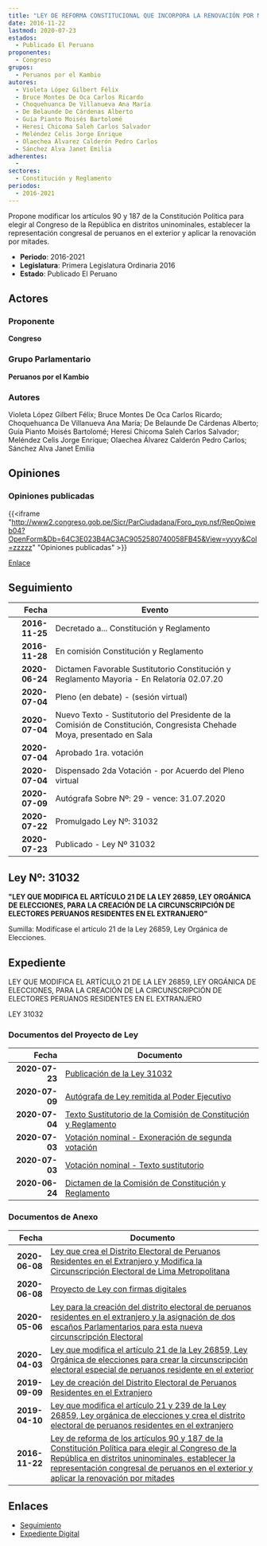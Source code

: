 ```yaml
---
title: "LEY DE REFORMA CONSTITUCIONAL QUE INCORPORA LA RENOVACIÓN POR MITADES, ELECCIÓN EN DISTRITOS UNINOMINALES Y ESTABLECE REPRESENTACIÓN DE PERUANOS EN EL EXTERIOR EN EL CONGRESO DE LA REPÚBLICA"
date: 2016-11-22
lastmod: 2020-07-23
estados: 
  - Publicado El Peruano
proponentes: 
  - Congreso
grupos: 
  - Peruanos por el Kambio
autores: 
  - Violeta López Gilbert Félix
  - Bruce Montes De Oca Carlos Ricardo
  - Choquehuanca De Villanueva Ana María
  - De Belaunde De Cárdenas Alberto
  - Guía Pianto Moisés Bartolomé
  - Heresi Chicoma Saleh Carlos Salvador
  - Meléndez Celis Jorge Enrique
  - Olaechea Álvarez Calderón Pedro Carlos
  - Sánchez Alva Janet Emilia
adherentes: 
  - 
sectores: 
  - Constitución y Reglamento
periodos: 
  - 2016-2021
---
```


Propone modificar los artículos 90 y 187 de la Constitución Política para elegir al Congreso de la República en distritos uninominales, establecer la representación congresal de peruanos en el exterior y aplicar la renovación por mitades.

- **Periodo**: 2016-2021
- **Legislatura**: Primera Legislatura Ordinaria 2016
- **Estado**: Publicado El Peruano

## Actores

### Proponente

**Congreso**

### Grupo Parlamentario

**Peruanos por el Kambio**

### Autores

Violeta López Gilbert Félix; Bruce Montes De Oca Carlos Ricardo; Choquehuanca De Villanueva Ana María; De Belaunde De Cárdenas Alberto; Guía Pianto Moisés Bartolomé; Heresi Chicoma Saleh Carlos Salvador; Meléndez Celis Jorge Enrique; Olaechea Álvarez Calderón Pedro Carlos; Sánchez Alva Janet Emilia


## Opiniones

### Opiniones publicadas

{{<iframe "http://www2.congreso.gob.pe/Sicr/ParCiudadana/Foro_pvp.nsf/RepOpiweb04?OpenForm&Db=64C3E023B4AC3AC9052580740058FB45&View=yyyy&Col=zzzzz" "Opiniones publicadas" >}}

[Enlace](http://www2.congreso.gob.pe/Sicr/ParCiudadana/Foro_pvp.nsf/RepOpiweb04?OpenForm&Db=64C3E023B4AC3AC9052580740058FB45&View=yyyy&Col=zzzzz)

## Seguimiento

| Fecha | Evento |
|------:|--------|
| **2016-11-25** | Decretado a... Constitución y Reglamento|
| **2016-11-28** | En comisión Constitución y Reglamento|
| **2020-06-24** | Dictamen Favorable Sustitutorio Constitución y Reglamento Mayoria - En Relatoría 02.07.20|
| **2020-07-04** | Pleno (en debate) - (sesión virtual)|
| **2020-07-04** | Nuevo Texto - Sustitutorio del Presidente de la Comisión de Constitución, Congresista Chehade Moya, presentado en Sala|
| **2020-07-04** | Aprobado 1ra. votación|
| **2020-07-04** | Dispensado 2da Votación - por Acuerdo del Pleno virtual|
| **2020-07-09** | Autógrafa Sobre Nº: 29 - vence: 31.07.2020|
| **2020-07-22** | Promulgado Ley Nº: 31032|
| **2020-07-23** | Publicado - Ley Nº 31032|

## Ley Nº: 31032

**"LEY QUE MODIFICA EL ARTÍCULO 21 DE LA LEY 26859, LEY ORGÁNICA DE ELECCIONES, PARA LA CREACIÓN DE LA CIRCUNSCRIPCIÓN DE ELECTORES PERUANOS RESIDENTES EN EL EXTRANJERO"**

Sumilla: Modifícase el artículo 21 de la Ley 26859, Ley Orgánica de Elecciones.


## Expediente

LEY QUE MODIFICA EL ARTÍCULO 21 DE LA LEY 26859, LEY ORGÁNICA DE ELECCIONES, PARA LA CREACIÓN DE LA CIRCUNSCRIPCIÓN DE ELECTORES PERUANOS RESIDENTES EN EL EXTRANJERO

LEY 31032


### Documentos del Proyecto de Ley

| Fecha | Documento |
|------:|--------|
| **2020-07-23** | [Publicación de la Ley 31032](http://www.leyes.congreso.gob.pe/Documentos/2016_2021/ADLP/Normas_Legales/31032-LEY.pdf) |
| **2020-07-09** | [Autógrafa de Ley remitida al Poder Ejecutivo](http://www.leyes.congreso.gob.pe/Documentos/2016_2021/ADLP/Texto_Aprobado/AU00667-20200709.pdf) |
| **2020-07-04** | [Texto Sustitutorio de la Comisión de Constitución y Reglamento](http://www.leyes.congreso.gob.pe/Documentos/2016_2021/Texto_Sustitutorio/Proyectos_de_Ley/TS00667-20200704.pdf) |
| **2020-07-03** | [Votación nominal - Exoneración de segunda votación](http://www.leyes.congreso.gob.pe/Documentos/2016_2021/Asistencia_y_Votacion/Proyectos_de_Ley/Votacion_Nominal/VNESV00667-20200703.pdf) |
| **2020-07-03** | [Votación nominal - Texto sustitutorio](http://www.leyes.congreso.gob.pe/Documentos/2016_2021/Asistencia_y_Votacion/Proyectos_de_Ley/Votacion_Nominal/VNTS00667-20200703.pdf) |
| **2020-06-24** | [Dictamen de la Comisión de Constitución y Reglamento](http://www.leyes.congreso.gob.pe/Documentos/2016_2021/Dictamenes/Proyectos_de_Ley/00667DC04MAY20200624.pdf) |

### Documentos de Anexo

| Fecha | Documento |
|------:|--------|
| **2020-06-08** | [Ley que crea el Distrito Electoral de Peruanos Residentes en el Extranjero y Modifica la Circunscripción Electoral de Lima Metropolitana](http://www.leyes.congreso.gob.pe/Documentos/2016_2021/Proyectos_de_Ley_y_de_Resoluciones_Legislativas/PL05469-20200609.pdf) |
| **2020-06-08** | [Proyecto de Ley con firmas digitales](http://www.leyes.congreso.gob.pe/Documentos/2016_2021/Proyectos_de_Ley_y_de_Resoluciones_Legislativas/Proyectos_Firmas_digitales/PL05469.pdf) |
| **2020-05-06** | [Ley para la creación del distrito electoral de peruanos residentes en el extranjero y la asignación de dos escaños Parlamentarios para esta nueva circunscripción Electoral](http://www.leyes.congreso.gob.pe/Documentos/2016_2021/Proyectos_de_Ley_y_de_Resoluciones_Legislativas/PL05123_20200506.pdf) |
| **2020-04-03** | [Ley que modifica el artículo 21 de la Ley 26859, Ley Orgánica de elecciones para crear la circunscripción electoral especial de peruanos residente en el exterior](http://www.leyes.congreso.gob.pe/Documentos/2016_2021/Proyectos_de_Ley_y_de_Resoluciones_Legislativas/PL05008_20200403..pdf) |
| **2019-09-09** | [Ley de creación del Distrito Electoral de Peruanos Residentes en el Extranjero](http://www.leyes.congreso.gob.pe/Documentos/2016_2021/Proyectos_de_Ley_y_de_Resoluciones_Legislativas/PL0475120190909.pdf) |
| **2019-04-10** | [Ley que modifica el artículo 21 y 239 de la Ley 26859, Ley orgánica de elecciones y crea el distrito electoral de peruanos residentes en el extranjero](http://www.leyes.congreso.gob.pe/Documentos/2016_2021/Proyectos_de_Ley_y_de_Resoluciones_Legislativas/PL0418220190410..pdf) |
| **2016-11-22** | [Ley de reforma de los artículos 90 y 187 de la Constitución Política para elegir al Congreso de la República en distritos uninominales, establecer la representación congresal de peruanos en el exterior y aplicar la renovación por mitades](http://www.leyes.congreso.gob.pe/Documentos/2016_2021/Proyectos_de_Ley_y_de_Resoluciones_Legislativas/PL0066720161122..pdf) |

## Enlaces 

- [Seguimiento](http://www2.congreso.gob.pe/Sicr/TraDocEstProc/CLProLey2016.nsf/f7fff46988ca05b1052578e100829cc7/43a9f6a1d60c871d052580740061c9d3?OpenDocument)
- [Expediente Digital](http://www2.congreso.gob.pehttp://www2.congreso.gob.pe/Sicr/TraDocEstProc/CLProLey2016.nsf/f7fff46988ca05b1052578e100829cc7/43a9f6a1d60c871d052580740061c9d3?OpenDocument&Click=05257FB7005EB655.eb71d0cf91d8294e05256cdf006b5706/$Body/0.1C6C)

